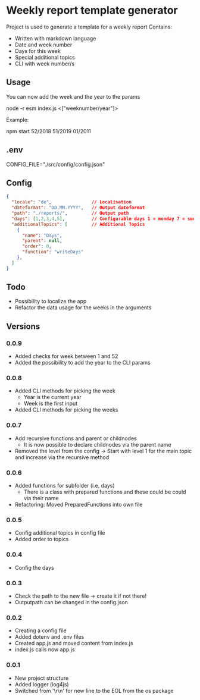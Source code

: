 # Weekly report template generator

Project is used to generate a template for a weekly report
Contains:

- Written with markdown language
- Date and week number
- Days for this week
- Special additional topics
- CLI with week number/s 

## Usage

You can now add the week and the year to the params

node -r esm index.js <["weeknumber/year"]>

Example:

npm start 52/2018 51/2019 01/2011

## .env

CONFIG_FILE="./src/config/config.json"

## Config

```json
{
  "locale": "de",               // Localisation
  "dateformat": "DD.MM.YYYY",   // Output dateformat
  "path": "./reports/",         // Output path
  "days": [1,2,3,4,5],          // Configurable days 1 = monday 7 = sunday  
  "additionalTopics": [         // Additional Topics
    {
      "name": "Days",
      "parent": null,
      "order": 0,
      "function": "writeDays"
    },
  ]
}
```

## Todo

- Possibility to localize the app
- Refactor the data usage for the weeks in the arguments

## Versions

### 0.0.9

- Added checks for week between 1 and 52
- Added the possibility to add the year to the CLI params

### 0.0.8

- Added CLI methods for picking the week
  - Year is the current year
  - Week is the first input
- Added CLI methods for picking the weeks

### 0.0.7

- Add recursive functions and parent or childnodes
  - It is now possible to declare childnodes via the parent name
- Removed the level from the config -> Start with level 1 for the main topic and increase via the recursive method

### 0.0.6

- Added functions for subfolder (i.e. days)
  - There is a class with prepared functions and these could be could via their name
- Refactoring: Moved PreparedFunctions into own file

### 0.0.5

- Config additional topics in config file
- Added order to topics

### 0.0.4

- Config the days

### 0.0.3

- Check the path to the new file -> create it if not there!
- Outputpath can be changed in the config.json

### 0.0.2

- Creating a config file
- Added dotenv and .env files
- Created app.js and moved content from index.js
- index.js calls now app.js

### 0.0.1

- New project structure
- Added logger (log4js)
- Switched from '\r\n' for new line to the EOL from the os package
